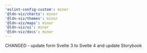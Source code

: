```yaml
---
'eslint-config-custom': minor
'@ldn-viz/charts': minor
'@ldn-viz/themes': minor
'@ldn-viz/maps': minor
'@ldn-viz/ui': minor
'@ldn-viz/docs': minor
---
```


CHANGED - update form Svelte 3 to Svelte 4 and update Storybook
